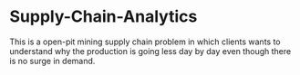 # Supply-Chain-Analytics
This is a open-pit mining supply chain problem in which clients wants to understand why the production is going less day by day even though there is no surge in demand. 
